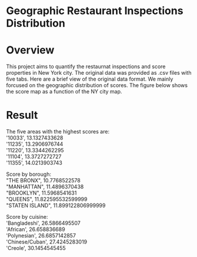 # Geographic Restaurant Inspections Distribution

# Overview
This project aims to quantify the restaurnat inspections and score properties in New York city. The original data was provided as .csv files with five tabs. Here are a brief view of the original data format. 
We mainly forcused on the geographic distribution of scores. The figure below shows the score map as a function of the NY city map. 
# Result  
The five areas with the highest scores are:  
'10033', 13.1327433628    
'11235', 13.2906976744    
'11220', 13.3344262295    
'11104', 13.3727272727  
'11355', 14.0213903743  

Score by borough:  
"THE BRONX", 10.7768522578  
"MANHATTAN", 11.4896370438  
"BROOKLYN", 11.5968541631  
"QUEENS", 11.822595532599999  
"STATEN ISLAND", 11.899122806999999  

Score by cuisine:  
'Bangladeshi', 26.5866495507  
'African', 26.658836689  
'Polynesian', 26.6857142857   
'Chinese/Cuban', 27.4245283019  
'Creole', 30.1454545455  




